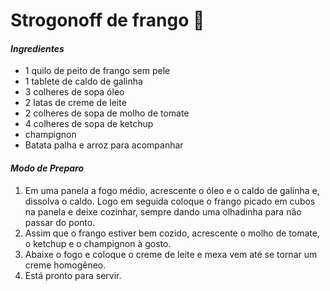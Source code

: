 # Strogonoff de frango :chicken:

#### ***Ingredientes***

- 1 quilo de peito de frango sem pele
- 1 tablete de caldo de galinha
- 3 colheres de sopa óleo
- 2 latas de creme de leite
- 2 colheres de sopa de molho de tomate
- 4 colheres de sopa de ketchup
- champignon
- Batata palha e arroz para acompanhar

#### ***Modo de Preparo***

1. Em uma panela a fogo médio,  acrescente o óleo e o caldo de galinha e, dissolva o caldo. Logo em seguida coloque o frango picado em cubos na panela e deixe cozinhar, sempre dando uma olhadinha para não passar do ponto.
2. Assim que o frango estiver bem cozido, acrescente o molho de tomate, o ketchup e o champignon à gosto.
3. Abaixe o fogo e coloque o creme de leite e mexa vem até se tornar um creme homogêneo.
4. Está pronto para servir.

